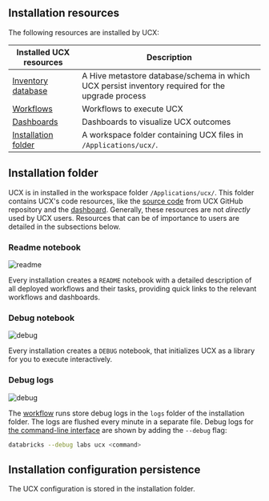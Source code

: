 ## Installation resources

The following resources are installed by UCX:

| Installed UCX resources                           | Description                                                                                      |
|---------------------------------------------------|--------------------------------------------------------------------------------------------------|
| [Inventory database](docs/reference/table_persistence.md) | A Hive metastore database/schema in which UCX persist inventory required for the upgrade process |
| [Workflows](docs/reference/workflows/)                           | Workflows to execute UCX                                                                         |
| [Dashboards](docs/reference/dashboards.md)                         | Dashboards to visualize UCX outcomes                                                             |
| [Installation folder](#installation-folder)       | A workspace folder containing UCX files in `/Applications/ucx/`.                                 |

## Installation folder

UCX is in installed in the workspace folder `/Applications/ucx/`. This folder contains UCX's code resources, like the
[source code](https://github.com/databrickslabs/ucx/tree/main/src/databricks) from UCX GitHub repository and the [dashboard](docs/reference/dashboards). Generally, these resources are not
*directly* used by UCX users. Resources that can be of importance to users are detailed in the subsections below.

### Readme notebook

![readme](/images/readme-notebook.png)

Every installation creates a `README` notebook with a detailed description of all deployed workflows and their tasks,
providing quick links to the relevant workflows and dashboards.



### Debug notebook

![debug](/images/debug-notebook.png)

Every installation creates a `DEBUG` notebook, that initializes UCX as a library for you to execute interactively.



### Debug logs

![debug](/images/debug-logs.png)

The [workflow](docs/reference/workflows.md) runs store debug logs in the `logs` folder of the installation folder. The logs are flushed every minute in a separate file. Debug logs for [the command-line interface](docs/installation/databricks_cli.md) are shown by adding the `--debug` flag:

```bash
databricks --debug labs ucx <command>
```

## Installation configuration persistence

The UCX configuration is stored in the installation folder.
